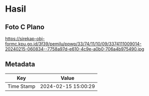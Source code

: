 # Hasil

## Foto C Plano

https://sirekap-obj-formc.kpu.go.id/3f39/pemilu/ppwp/33/74/11/10/09/3374111009014-20240215-060834--7758a97d-e610-4c9e-a0b0-706a4b975490.jpg


## Metadata

| Key        | Value               |
| ---------- | ------------------- |
| Time Stamp | 2024-02-15 15:00:29 |



